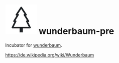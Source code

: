 # ![](src/wunderbaum.png) wunderbaum-pre

Incubator for [wunderbaum](https://github.com/mar10/wunderbaum).

https://de.wikipedia.org/wiki/Wunderbaum